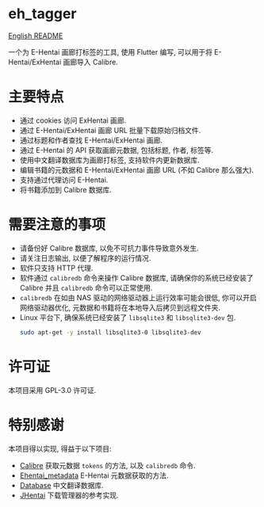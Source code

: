# eh_tagger

[English README](README.md)

一个为 E-Hentai 画廊打标签的工具, 使用 Flutter 编写, 可以用于将 E-Hentai/ExHentai 画廊导入 Calibre.

# 主要特点

- 通过 cookies 访问 ExHentai 画廊.
- 通过 E-Hentai/ExHentai 画廊 URL 批量下载原始归档文件.
- 通过标题和作者查找 E-Hentai/ExHentai 画廊.
- 通过 E-Hentai 的 API 获取画廊元数据, 包括标题, 作者, 标签等.
- 使用中文翻译数据库为画廊打标签, 支持软件内更新数据库.
- 编辑书籍的元数据和 E-Hentai/ExHentai 画廊 URL (不如 Calibre 那么强大).
- 支持通过代理访问 E-Hentai.
- 将书籍添加到 Calibre 数据库.

# 需要注意的事项

- 请备份好 Calibre 数据库, 以免不可抗力事件导致意外发生.
- 请关注日志输出, 以便了解程序的运行情况.
- 软件只支持 HTTP 代理.
- 软件通过 `calibredb` 命令来操作 Calibre 数据库, 请确保你的系统已经安装了 Calibre 并且 `calibredb` 命令可以正常使用.
- `calibredb` 在如由 NAS 驱动的网络驱动器上运行效率可能会很低, 你可以开启网络驱动器优化, 元数据和书籍将在本地导入后拷贝到远程文件夹.
- Linux 平台下, 确保系统已经安装了 `libsqlite3` 和 `libsqlite3-dev` 包.
  ```bash
  sudo apt-get -y install libsqlite3-0 libsqlite3-dev
  ```

# 许可证

本项目采用 GPL-3.0 许可证.

# 特别感谢

本项目得以实现, 得益于以下项目:

- [Calibre](https://github.com/kovidgoyal/calibre) 获取元数据 `tokens` 的方法, 以及 `calibredb` 命令.
- [Ehentai_metadata](https://github.com/nonpricklycactus/Ehentai_metadata) E-Hentai 元数据获取的方法.
- [Database](https://github.com/EhTagTranslation/Database) 中文翻译数据库.
- [JHentai](https://github.com/jiangtian616/JHenTai) 下载管理器的参考实现.
